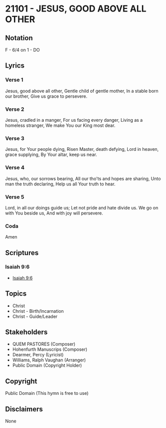# 21101 - JESUS, GOOD ABOVE ALL OTHER

## Notation

F - 6/4 on 1 - DO

## Lyrics

### Verse 1

Jesus, good above all other, Gentle child of gentle mother, In a stable born our brother, Give us grace to persevere.

### Verse 2

Jesus, cradled in a manger, For us facing every danger, Living as a homeless stranger, We make You our King most dear.

### Verse 3

Jesus, for Your people dying, Risen Master, death defying, Lord in heaven, grace supplying, By Your altar, keep us near.

### Verse 4

Jesus, who, our sorrows bearing, All our tho'ts and hopes are sharing, Unto man the truth declaring, Help us all Your truth to hear.

### Verse 5

Lord, in all our doings guide us; Let not pride and hate divide us. We go on with You beside us, And with joy will persevere.

### Coda

Amen


## Scriptures

### Isaiah 9:6

- [Isaiah 9:6](https://www.biblegateway.com/passage/?search=Isaiah%209%3A6)


## Topics

- Christ
- Christ - Birth/Incarnation
- Christ - Guide/Leader

## Stakeholders

- QUEM PASTORES (Composer)
- Hohenfurth Manuscrips (Composer)
- Dearmer, Percy (Lyricist)
- Williams, Ralph Vaughan (Arranger)
- Public Domain (Copyright Holder)

## Copyright

Public Domain
(This hymn is free to use)

## Disclaimers

None

